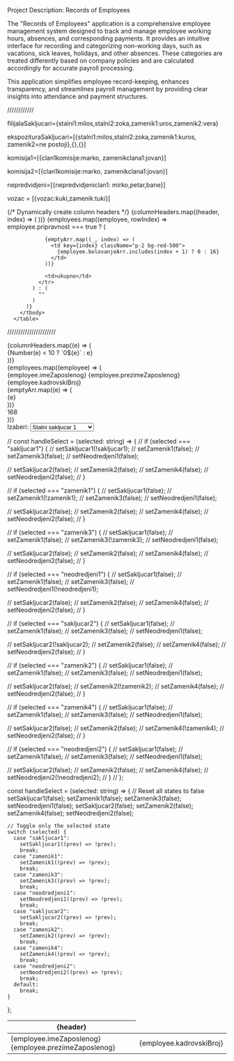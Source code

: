 Project Description: Records of Employees

The "Records of Employees" application is a comprehensive employee management system designed to track and manage employee working hours, absences, and corresponding payments. It provides an intuitive interface for recording and categorizing non-working days, such as vacations, sick leaves, holidays, and other absences. These categories are treated differently based on company policies and are calculated accordingly for accurate payroll processing.

This application simplifies employee record-keeping, enhances transparency, and streamlines payroll management by providing clear insights into attendance and payment structures.

////////////

filijalaSakljucari={stalni1:milos,stalni2:zoka,zamenik1:uros,zamenik2:vera}

ekspozituraSakljucari=[{stalni1:milos,stalni2:zoka,zamenik1:kuros, zamenik2=ne postoji},{},{}]

komisija1=[{clan1komisije:marko, zamenikclana1:jovan}]

komisija2=[{clan1komisije:marko, zamenikclana1:jovan}]

nepredvidjeni=[{nepredvidjeniclan1: mirko,petar,bane}]

vozac = [{vozac:kuki,zamenik:tuki}]

<table className="w-full max-w-full border border-gray-300 flex flex-col">
        <thead>
          <tr className="flex justify-between">
            {/* Dynamically create column headers */}
            {columnHeaders.map((header, index) => (
              <th
                key={index}
                className="border border-gray-300 bg-gray-100 p-2"
              >
                {header}
              </th>
            ))}
          </tr>
        </thead>
        <tbody>
          {employees.map((employee, rowIndex) =>
            employee.pripravnost === true ? (
              <tr
                key={`rowPripravnost-${rowIndex}`}
                className="flex justify-between"
              >
                <td>
                  {employee.imeZaposlenog} {employee.prezimeZaposlenog}
                </td>
                <td>{employee.kadrovskiBroj}</td>

                {emptyArr.map((_, index) => (
                  <td key={index} className="p-2 bg-red-500">
                    {employee.bolovanjeArr.includes(index + 1) ? 0 : 16}
                  </td>
                ))}

                <td>ukupno</td>
              </tr>
            ) : (
              ""
            )
          )}
        </tbody>
      </table>

//////////////////////

 <div className="w-full max-w-full">
      <div className=" grid grid-cols-dynamic bg-red-400 items-center text-center">
        {columnHeaders.map((e) => (
          <div className="py-2 px-2">{Number(e) < 10 ? `0${e}` : e}</div>
        ))}
      </div>
      <div>
        {employees.map((employee) => (
          <div className="grid grid-cols-dynamic bg-green-200 items-center text-center">
            <div className="py-2 px-2">
              {employee.imeZaposlenog} {employee.prezimeZaposlenog}
            </div>
            <div>{employee.kadrovskiBroj}</div>
            {emptyArr.map((e) => (
              <div className="py-2 px-2">{e}</div>
            ))}
            <div className="py-2 px-2">168</div>
          </div>
        ))}
      </div>
    </div>

 <label className="flex gap-1 flex-col">
                Izaberi:
                <select
                  className="rounded-[.3rem] h-10 border-slate-300 border px-2"
                  onChange={() => {}} // Attach the handler here
                >
                  <option value="stalniSakljucar1">Stalni sakljucar 1</option>
                  <option value="zamenaSakljucara1">Zamena sakljucara 1</option>
                  <option value="stalniSakljucar1">Stalni sakljucar 2</option>
                  <option value="zamenaSakljucara2">Zamena sakljucara 2</option>
                </select>
              </label>

// const handleSelect = (selected: string) => {
// if (selected === "sakljucar1") {
// setSakljucar1(!sakljucar1);
// setZamenik1(false);
// setZamenik3(false);
// setNeodredjeni1(false);

// setSakljucar2(false);
// setZamenik2(false);
// setZamenik4(false);
// setNeodredjeni2(false);
// }

// if (selected === "zamenik1") {
// setSakljucar1(false);
// setZamenik1(!zamenik1);
// setZamenik3(false);
// setNeodredjeni1(false);

// setSakljucar2(false);
// setZamenik2(false);
// setZamenik4(false);
// setNeodredjeni2(false);
// }

// if (selected === "zamenik3") {
// setSakljucar1(false);
// setZamenik1(false);
// setZamenik3(!zamenik3);
// setNeodredjeni1(false);

// setSakljucar2(false);
// setZamenik2(false);
// setZamenik4(false);
// setNeodredjeni2(false);
// }

// if (selected === "neodredjeni1") {
// setSakljucar1(false);
// setZamenik1(false);
// setZamenik3(false);
// setNeodredjeni1(!neodredjeni1);

// setSakljucar2(false);
// setZamenik2(false);
// setZamenik4(false);
// setNeodredjeni2(false);
// }

// if (selected === "sakljucar2") {
// setSakljucar1(false);
// setZamenik1(false);
// setZamenik3(false);
// setNeodredjeni1(false);

// setSakljucar2(!sakljucar2);
// setZamenik2(false);
// setZamenik4(false);
// setNeodredjeni2(false);
// }

// if (selected === "zamenik2") {
// setSakljucar1(false);
// setZamenik1(false);
// setZamenik3(false);
// setNeodredjeni1(false);

// setSakljucar2(false);
// setZamenik2(!zamenik2);
// setZamenik4(false);
// setNeodredjeni2(false);
// }

// if (selected === "zamenik4") {
// setSakljucar1(false);
// setZamenik1(false);
// setZamenik3(false);
// setNeodredjeni1(false);

// setSakljucar2(false);
// setZamenik2(false);
// setZamenik4(!zamenik4);
// setNeodredjeni2(false);
// }

// if (selected === "neodredjeni2") {
// setSakljucar1(false);
// setZamenik1(false);
// setZamenik3(false);
// setNeodredjeni1(false);

// setSakljucar2(false);
// setZamenik2(false);
// setZamenik4(false);
// setNeodredjeni2(!neodredjeni2);
// }
// };

const handleSelect = (selected: string) => {
// Reset all states to false
setSakljucar1(false);
setZamenik1(false);
setZamenik3(false);
setNeodredjeni1(false);
setSakljucar2(false);
setZamenik2(false);
setZamenik4(false);
setNeodredjeni2(false);

    // Toggle only the selected state
    switch (selected) {
      case "sakljucar1":
        setSakljucar1((prev) => !prev);
        break;
      case "zamenik1":
        setZamenik1((prev) => !prev);
        break;
      case "zamenik3":
        setZamenik3((prev) => !prev);
        break;
      case "neodredjeni1":
        setNeodredjeni1((prev) => !prev);
        break;
      case "sakljucar2":
        setSakljucar2((prev) => !prev);
        break;
      case "zamenik2":
        setZamenik2((prev) => !prev);
        break;
      case "zamenik4":
        setZamenik4((prev) => !prev);
        break;
      case "neodredjeni2":
        setNeodredjeni2((prev) => !prev);
        break;
      default:
        break;
    }

};
